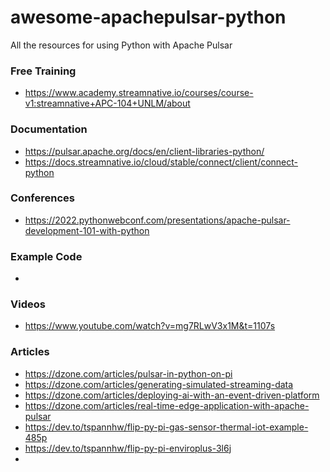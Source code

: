 # awesome-apachepulsar-python

All the resources for using Python with Apache Pulsar


### Free Training

* https://www.academy.streamnative.io/courses/course-v1:streamnative+APC-104+UNLM/about


### Documentation

* https://pulsar.apache.org/docs/en/client-libraries-python/
* https://docs.streamnative.io/cloud/stable/connect/client/connect-python

### Conferences

* https://2022.pythonwebconf.com/presentations/apache-pulsar-development-101-with-python


### Example Code

* 


### Videos

* https://www.youtube.com/watch?v=mg7RLwV3x1M&t=1107s

### Articles

* https://dzone.com/articles/pulsar-in-python-on-pi
* https://dzone.com/articles/generating-simulated-streaming-data
* https://dzone.com/articles/deploying-ai-with-an-event-driven-platform
* https://dzone.com/articles/real-time-edge-application-with-apache-pulsar
* https://dev.to/tspannhw/flip-py-pi-gas-sensor-thermal-iot-example-485p
* https://dev.to/tspannhw/flip-py-pi-enviroplus-3l6j
* 
